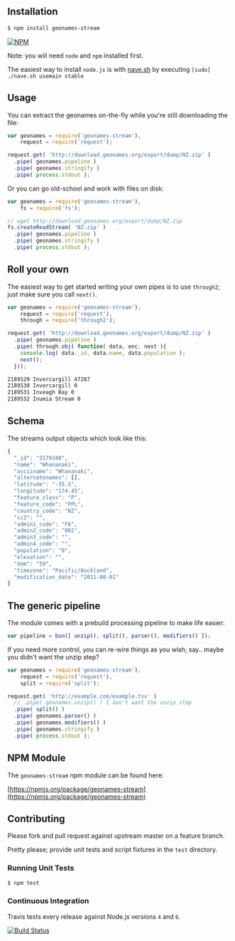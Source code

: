 ## Installation

```bash
$ npm install geonames-stream
```

[![NPM](https://nodei.co/npm/geonames-stream.png?downloads=true&stars=true)](https://nodei.co/npm/geonames-stream)

Note: you will need `node` and `npm` installed first.

The easiest way to install `node.js` is with [nave.sh](https://github.com/isaacs/nave) by executing `[sudo] ./nave.sh usemain stable`

## Usage

You can extract the geonames on-the-fly while you're still downloading the file:

```javascript
var geonames = require('geonames-stream'),
    request = require('request');

request.get( 'http://download.geonames.org/export/dump/NZ.zip' )
  .pipe( geonames.pipeline )
  .pipe( geonames.stringify )
  .pipe( process.stdout );
```

Or you can go old-school and work with files on disk:

```javascript
var geonames = require('geonames-stream'),
    fs = require('fs');

// wget http://download.geonames.org/export/dump/NZ.zip
fs.createReadStream( 'NZ.zip' )
  .pipe( geonames.pipeline )
  .pipe( geonames.stringify )
  .pipe( process.stdout );
```

## Roll your own

The easiest way to get started writing your own pipes is to use `through2`; just make sure you call `next()`.

```javascript
var geonames = require('geonames-stream'),
    request = require('request'),
    through = require('through2');

request.get( 'http://download.geonames.org/export/dump/NZ.zip' )
  .pipe( geonames.pipeline )
  .pipe( through.obj( function( data, enc, next ){
    console.log( data._id, data.name, data.population );
    next();
  }));
```

```bash
2189529 Invercargill 47287
2189530 Invercargill 0
2189531 Inveagh Bay 0
2189532 Inumia Stream 0
```

## Schema

The streams output objects which look like this:

```javascript
{
  "_id": "2179348",
  "name": "Whananaki",
  "asciiname": "Whananaki",
  "alternatenames": [],
  "latitude": "-35.5",
  "longitude": "174.45",
  "feature_class": "P",
  "feature_code": "PPL",
  "country_code": "NZ",
  "cc2": "",
  "admin1_code": "F6",
  "admin2_code": "002",
  "admin3_code": "",
  "admin4_code": "",
  "population": "0",
  "elevation": "",
  "dem": "59",
  "timezone": "Pacific/Auckland",
  "modification_date": "2011-08-01"
}
```

## The generic pipeline

The module comes with a prebuild processing pipeline to make life easier:

```javascript
var pipeline = bun([ unzip(), split(), parser(), modifiers() ]);
```

If you need more control, you can re-wire things as you wish; say.. maybe you didn't want the unzip step?

```javascript
var geonames = require('geonames-stream'),
    request = require('request'),
    split = require('split');

request.get( 'http://example.com/example.tsv' )
  // .pipe( geonames.unzip() ) I don't want the unzip step
  .pipe( split() )
  .pipe( geonames.parser() )
  .pipe( geonames.modifiers() )
  .pipe( geonames.stringify )
  .pipe( process.stdout );
```

## NPM Module

The `geonames-stream` npm module can be found here:

[https://npmjs.org/package/geonames-stream](https://npmjs.org/package/geonames-stream)

## Contributing

Please fork and pull request against upstream master on a feature branch.

Pretty please; provide unit tests and script fixtures in the `test` directory.

### Running Unit Tests

```bash
$ npm test
```

### Continuous Integration

Travis tests every release against Node.js versions `4` and `6`.

[![Build Status](https://travis-ci.org/geopipes/geonames-stream.png?branch=master)](https://travis-ci.org/geopipes/geonames-stream)
